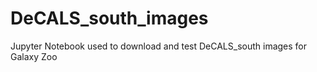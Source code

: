 # DeCALS_south_images
Jupyter Notebook used to download and test DeCALS_south images for Galaxy Zoo 
